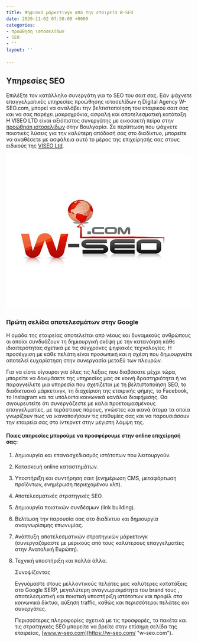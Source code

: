 ```yaml
---
title: Ψηφιακό μάρκετινγκ από την εταιρεία W-SEO
date: 2020-11-02 07:50:00 +0000
categories:
- προώθηση ιστοσελίδων
- SEO
- ''
layout: ''

---
```

## Υπηρεσίες SEO

Επιλέξτε τον κατάλληλο συνεργάτη για το SEO του σαιτ σας. Εάν ψάχνετε επαγγελματικές υπηρεσίες προώθησης ιστοσελίδων η Digital Agency W-SEO.com, μπορεί να αναλάβει την βελτιστοποίηση του εταιρικού σαιτ σας και να σας παρέχει μακροχρόνια, ασφαλή και αποτελεσματική κατάταξη. Η VISEO LTD είναι αξιόπιστος συνεργάτης με εικοσαετή πείρα στην [προώθηση ιστοσελίδων](https://serp.gr/%CF%80%CF%81%CE%BF%CF%8E%CE%B8%CE%B7%CF%83%CE%B7%20%CE%B9%CF%83%CF%84%CE%BF%CF%83%CE%B5%CE%BB%CE%AF%CE%B4%CF%89%CE%BD/2020/05/17/4-seo.html "προώθηση ιστοσελίδων") στην Βουλγαρία. Σε περίπτωση που ψάχνετε ποιοτικές λύσεις για την καλύτερη απόδοσή σας στο διαδίκτυο, μπορείτε να αναθέσετε με ασφάλεια αυτό το μέρος της επιχείρησής σας στους ειδικούς της [VISEO Ltd](https://w-seo.com/ "VISEO LTD").

![προώθηση ιστοσελίδων](/uploads/w-seo-com.jpg "προώθηση ιστοσελίδων")

### Πρώτη σελίδα αποτελεσμάτων στην Google

Η ομάδα της εταιρείας αποτελείται από νέους και δυναμικούς ανθρώπους οι οποίοι συνδυάζουν τη δημιουργική σκέψη με την κατανόηση κάθε ιδιαιτερότητας σχετικά με τις σύγχρονες ψηφιακές τεχνολογίες. Η προσέγγιση με κάθε πελάτη είναι προσωπική και η σχέση που δημιουργείτε αποτελεί ευχαρίστηση στην συνεργασία μεταξύ των πλευρών.

Για να είστε σίγουροι για όλες τις λέξεις που διαβάσατε μέχρι τώρα, μπορείτε να δοκιμάσετε της υπηρεσίες μας σε κοινή δραστηριότητα ή να παραγγείλετε μια υπηρεσία που σχετίζεται με τη βελτιστοποίηση SEO, το διαδικτυακό μάρκετινγκ, τη διαχείριση της εταιρικής φήμης, το Facebook, το Instagram και τα υπόλοιπα κοινωνικά κανάλια διαφήμισης. Θα σιγουρευτείτε ότι συνεργάζεστε με καλά προετοιμασμένους επαγγελματίες, με τεράστιους πόρους, γνώστες και ικανά άτομα τα οποία γνωρίζουν πως να ικανοποιήσουν τις επιθυμίες σας και να παρουσιάσουν την εταιρεία σας στο ίντερνετ στην μέγιστη λάμψη της.

#### Ποιες υπηρεσίες μπορούμε να προσφέρουμε στην online επιχείρησή σας:

1. Δημιουργία και επανασχεδιασμός ιστότοπων που λειτουργούν.
2. Κατασκευή online καταστημάτων.
3. Υποστήριξη και συντήρηση σαιτ (ενημέρωση CMS, μεταφόρτωση προϊόντων, ενημέρωση περιεχομένου κλπ).
4. Αποτελεσματικές στρατηγικές SEO.
5. Δημιουργία ποιοτικών συνδέσμων (link building).
6. Βελτίωση την παρουσία σας στο διαδίκτυο και δημιουργία αναγνωρίσιμης επωνυμίας.
7. Ανάπτυξη αποτελεσματικών στρατηγικών μάρκετινγκ (συνεργαζόμαστε με μερικούς από τους καλύτερους επαγγελματίες στην Ανατολική Ευρώπη).
8. Τεχνική υποστήριξη και πολλά άλλα.

   Συνοψίζοντας

   Εγγυόμαστε στους μελλοντικούς πελάτες μας καλύτερες κατατάξεις στο Google SERP, μεγαλύτερη αναγνωρισιμότητα του brand τους , αποτελεσματική και ποιοτική υποστήριξη ιστότοπων και προφίλ στα κοινωνικά δίκτυα, αύξηση traffic, καθώς και περισσότεροι πελάτες και συνεργάτες.

   Περισσότερες πληροφορίες σχετικά με τις προσφορές, τα πακέτα και τις στρατηγικές SEO μπορείτε να βρείτε στην επίσημη σελίδα της εταιρείας, [www.w-seo.com](https://w-seo.com/ "w-seo.com").